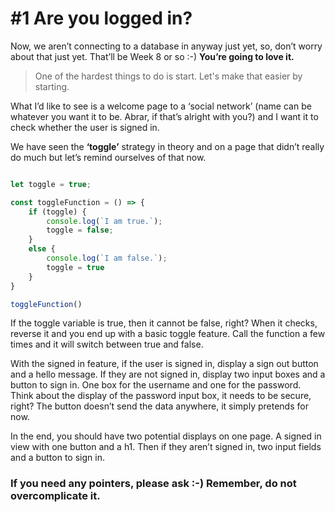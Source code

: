 # #1 Are you logged in? 

Now, we aren’t connecting to a database in anyway just yet, so, don’t worry about that just yet. That’ll be Week 8 or so :-) **You’re going to love it.**

> One of the hardest things to do is start. Let's make that easier by starting.

What I’d like to see is a welcome page to a ‘social network’ (name can be whatever you want it to be. Abrar, if that’s alright with you?) and I want it to check whether the user is signed in.

We have seen the **‘toggle’** strategy in theory and on a page that didn’t really do much but let’s remind ourselves of that now. 

```javascript

let toggle = true;

const toggleFunction = () => {
    if (toggle) {
        console.log(`I am true.`);
        toggle = false;
    }
    else {
        console.log(`I am false.`);
        toggle = true
    }
}

toggleFunction()
```

If the toggle variable is true, then it cannot be false, right? When it checks, reverse it and you end up with a basic toggle feature. Call the function a few times and it will switch between true and false. 

With the signed in feature, if the user is signed in, display a sign out button and a hello message. If they are not signed in, display two input boxes and a button to sign in. One box for the username and one for the password. Think about the display of the password input box, it needs to be secure, right? The button doesn’t send the data anywhere, it simply pretends for now. 

In the end, you should have two potential displays on one page. A signed in view with one button and a h1. Then if they aren’t signed in, two input fields and a button to sign in. 

### If you need any pointers, please ask :-) Remember, do not overcomplicate it. 